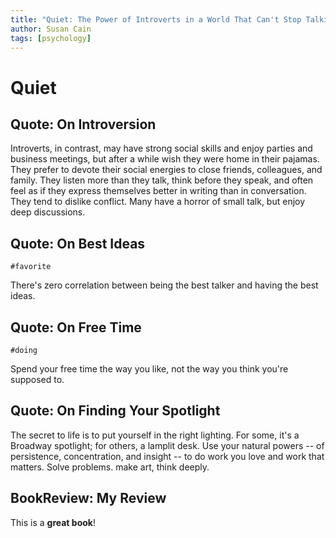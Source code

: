 ```yaml
---
title: "Quiet: The Power of Introverts in a World That Can't Stop Talking"
author: Susan Cain
tags: [psychology]
---
```


# Quiet

## Quote: On Introversion

Introverts, in contrast, may have strong social skills and enjoy parties and business meetings, but after a while wish they were home in their pajamas. They prefer to devote their social energies to close friends, colleagues, and family. They listen more than they talk, think before they speak, and often feel as if they express themselves better in writing than in conversation. They tend to dislike conflict. Many have a horror of small talk, but enjoy deep discussions.


## Quote: On Best Ideas

`#favorite`

There's zero correlation between being the best talker and having the best ideas.


## Quote: On Free Time

`#doing`

Spend your free time the way you like, not the way you think you're supposed to.


## Quote: On Finding Your Spotlight

The secret to life is to put yourself in the right lighting. For some, it's a Broadway spotlight; for others, a lamplit desk. Use your natural powers -- of persistence, concentration, and insight -- to do work you love and work that matters. Solve problems. make art, think deeply.


## BookReview: My Review

This is a **great book**!
